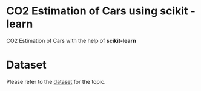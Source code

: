 # CO2 Estimation of Cars using scikit -learn
CO2 Estimation of Cars with the help of **scikit-learn**

# Dataset
Please refer to the [dataset](https://open.canada.ca/data/en/dataset/98f1a129-f628-4ce4-b24d-6f16bf24dd64/resource/b6100f60-5e63-437d-b122-db76c467c0a7) for the topic. 